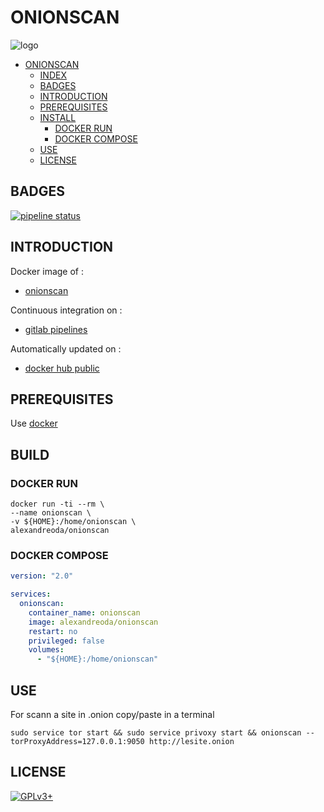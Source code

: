 # ONIONSCAN

![logo](https://assets.gitlab-static.net/uploads/-/system/project/avatar/12904463/urzL3TmF_400x400.jpg)

- [ONIONSCAN](#onionscan)
  - [INDEX](#index)
  - [BADGES](#badges)
  - [INTRODUCTION](#introduction)
  - [PREREQUISITES](#prerequisites)
  - [INSTALL](#install)
    - [DOCKER RUN](#docker-run)
    - [DOCKER COMPOSE](#docker-compose)
  - [USE](#use)
  - [LICENSE](#license)

## BADGES

[![pipeline status](https://gitlab.com/oda-alexandre/onionscan/badges/master/pipeline.svg)](https://gitlab.com/oda-alexandre/onionscan/commits/master)

## INTRODUCTION

Docker image of :

- [onionscan](https://onionscan.org/)

Continuous integration on :

- [gitlab pipelines](https://gitlab.com/oda-alexandre/onionscan/pipelines)

Automatically updated on :

- [docker hub public](https://hub.docker.com/r/alexandreoda/onionscan/)

## PREREQUISITES

Use [docker](https://www.docker.com)

## BUILD

### DOCKER RUN

```\
docker run -ti --rm \
--name onionscan \
-v ${HOME}:/home/onionscan \
alexandreoda/onionscan
```

### DOCKER COMPOSE

```yml
version: "2.0"

services:
  onionscan:
    container_name: onionscan
    image: alexandreoda/onionscan
    restart: no
    privileged: false
    volumes:
      - "${HOME}:/home/onionscan"
```

## USE

For scann a site in .onion copy/paste  in  a terminal

```\
sudo service tor start && sudo service privoxy start && onionscan --torProxyAddress=127.0.0.1:9050 http://lesite.onion
```

## LICENSE

[![GPLv3+](http://gplv3.fsf.org/gplv3-127x51.png)](https://gitlab.com/oda-alexandre/onionscan/blob/master/LICENSE)
